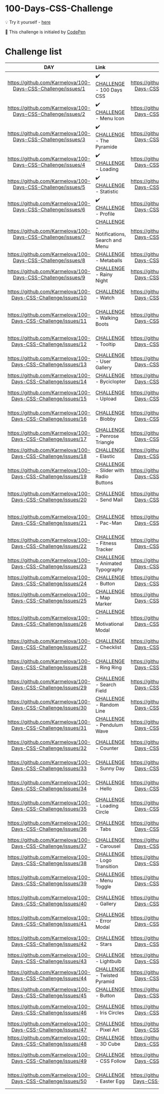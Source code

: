 # 100-Days-CSS-Challenge

:bulb: Try it yourself -  [here](https://100dayscss.com/days/1/)

:purple_heart: This challenge is initialed by [CodePen](https://100dayscss.com/)

# Challenge list

| DAY | Link | DAY | Link |
| :---: | :--- | :---: | :--- |
|  https://github.com/Karmelova/100-Days-CSS-Challenge/issues/1 | :heavy_check_mark: [CHALLENGE](https://100dayscss.com/days/1/) - 100 Days CSS | https://github.com/Karmelova/100-Days-CSS-Challenge/issues/51 | [CHALLENGE](https://100dayscss.com/days/51/) - CSS Counter |
| https://github.com/Karmelova/100-Days-CSS-Challenge/issues/2 | :heavy_check_mark: [CHALLENGE](https://100dayscss.com/days/2/) - Menu Icon | https://github.com/Karmelova/100-Days-CSS-Challenge/issues/52 | [CHALLENGE](https://100dayscss.com/days/52/) - Dot Wave |
| https://github.com/Karmelova/100-Days-CSS-Challenge/issues/3 | :heavy_check_mark: [CHALLENGE](https://100dayscss.com/days/3/) - The Pyramide | https://github.com/Karmelova/100-Days-CSS-Challenge/issues/53 | [CHALLENGE](https://100dayscss.com/days/53/) - Range Slider |
| https://github.com/Karmelova/100-Days-CSS-Challenge/issues/4 | :heavy_check_mark: [CHALLENGE](https://100dayscss.com/days/4/) - Loading | https://github.com/Karmelova/100-Days-CSS-Challenge/issues/54 | [CHALLENGE](https://100dayscss.com/days/54/) - Waves |
| https://github.com/Karmelova/100-Days-CSS-Challenge/issues/5 | :heavy_check_mark: [CHALLENGE](https://100dayscss.com/days/5/) - Statistic | https://github.com/Karmelova/100-Days-CSS-Challenge/issues/55 | [CHALLENGE](https://100dayscss.com/days/55/) - Thermostat |
| https://github.com/Karmelova/100-Days-CSS-Challenge/issues/6 | :heavy_check_mark: [CHALLENGE](https://100dayscss.com/days/6/) - Profile | https://github.com/Karmelova/100-Days-CSS-Challenge/issues/56 | [CHALLENGE](https://100dayscss.com/days/56/) - Flower |
| https://github.com/Karmelova/100-Days-CSS-Challenge/issues/7 | [CHALLENGE](https://100dayscss.com/days/7/) - Notifications, Search and Menu | https://github.com/Karmelova/100-Days-CSS-Challenge/issues/57 | [CHALLENGE](https://100dayscss.com/days/57/) - Icosahedron |
| https://github.com/Karmelova/100-Days-CSS-Challenge/issues/8 | [CHALLENGE](https://100dayscss.com/days/8/) - Metaballs | https://github.com/Karmelova/100-Days-CSS-Challenge/issues/58 | [CHALLENGE](https://100dayscss.com/days/58/) - 3D Sphere |
| https://github.com/Karmelova/100-Days-CSS-Challenge/issues/9 | [CHALLENGE](https://100dayscss.com/days/9/) - Rainy Night | https://github.com/Karmelova/100-Days-CSS-Challenge/issues/59 | [CHALLENGE](https://100dayscss.com/days/59/) - Slice Transition |
| https://github.com/Karmelova/100-Days-CSS-Challenge/issues/10 | [CHALLENGE](https://100dayscss.com/days/10/) - Watch | https://github.com/Karmelova/100-Days-CSS-Challenge/issues/60 | [CHALLENGE](https://100dayscss.com/days/60/) - Blurry Overlay |
| https://github.com/Karmelova/100-Days-CSS-Challenge/issues/11 | [CHALLENGE](https://100dayscss.com/days/11/) - Walking Boots | https://github.com/Karmelova/100-Days-CSS-Challenge/issues/61 | [CHALLENGE](https://100dayscss.com/days/61/) - CSS Gradient Transition |
| https://github.com/Karmelova/100-Days-CSS-Challenge/issues/12 | [CHALLENGE](https://100dayscss.com/days/12/) - Tooltip | https://github.com/Karmelova/100-Days-CSS-Challenge/issues/62 | [CHALLENGE](https://100dayscss.com/days/62/) - Price Table |
| https://github.com/Karmelova/100-Days-CSS-Challenge/issues/13 | [CHALLENGE](https://100dayscss.com/days/13/) - User Gallery | https://github.com/Karmelova/100-Days-CSS-Challenge/issues/63 | [CHALLENGE](https://100dayscss.com/days/63/) - Hypnotic Ring |
| https://github.com/Karmelova/100-Days-CSS-Challenge/issues/14 | [CHALLENGE](https://100dayscss.com/days/14/) - Byciclopter | https://github.com/Karmelova/100-Days-CSS-Challenge/issues/64 | [CHALLENGE](https://100dayscss.com/days/64/) - Button |
| https://github.com/Karmelova/100-Days-CSS-Challenge/issues/15 | [CHALLENGE](https://100dayscss.com/days/15/) - Upload | https://github.com/Karmelova/100-Days-CSS-Challenge/issues/65 | [CHALLENGE](https://100dayscss.com/days/65/) - Ellipses Animation |
| https://github.com/Karmelova/100-Days-CSS-Challenge/issues/16 | [CHALLENGE](https://100dayscss.com/days/16/) - Blobby | https://github.com/Karmelova/100-Days-CSS-Challenge/issues/66 | [CHALLENGE](https://100dayscss.com/days/66/) - Sparkle Checkbox |
| https://github.com/Karmelova/100-Days-CSS-Challenge/issues/17 | [CHALLENGE](https://100dayscss.com/days/17/) - Penrose Triangle | https://github.com/Karmelova/100-Days-CSS-Challenge/issues/67 | [CHALLENGE](https://100dayscss.com/days/67/) - 3D Parasol |
| https://github.com/Karmelova/100-Days-CSS-Challenge/issues/18 | [CHALLENGE](https://100dayscss.com/days/18/) - Elastic | https://github.com/Karmelova/100-Days-CSS-Challenge/issues/68 | [CHALLENGE](https://100dayscss.com/days/68/) - Recording |
| https://github.com/Karmelova/100-Days-CSS-Challenge/issues/19 | [CHALLENGE](https://100dayscss.com/days/19/) - Slider with Radio Buttons | https://github.com/Karmelova/100-Days-CSS-Challenge/issues/69 | [CHALLENGE](https://100dayscss.com/days/69/) - Eye |
| https://github.com/Karmelova/100-Days-CSS-Challenge/issues/20 | [CHALLENGE](https://100dayscss.com/days/20/) - Send Mail | https://github.com/Karmelova/100-Days-CSS-Challenge/issues/70 | [CHALLENGE](https://100dayscss.com/days/70/) - Calendar Days |
| https://github.com/Karmelova/100-Days-CSS-Challenge/issues/21 | [CHALLENGE](https://100dayscss.com/days/21/) - Pac-Man | https://github.com/Karmelova/100-Days-CSS-Challenge/issues/71 | [CHALLENGE](https://100dayscss.com/days/71/) - Morse Code Keyboard |
| https://github.com/Karmelova/100-Days-CSS-Challenge/issues/22 | [CHALLENGE](https://100dayscss.com/days/22/) - Fitness Tracker | https://github.com/Karmelova/100-Days-CSS-Challenge/issues/72 | [CHALLENGE](https://100dayscss.com/days/72/) - The Rings |
| https://github.com/Karmelova/100-Days-CSS-Challenge/issues/23 | [CHALLENGE](https://100dayscss.com/days/23/) - Animated Typography | https://github.com/Karmelova/100-Days-CSS-Challenge/issues/73 | [CHALLENGE](https://100dayscss.com/days/73/) - Word Carousel |
| https://github.com/Karmelova/100-Days-CSS-Challenge/issues/24 | [CHALLENGE](https://100dayscss.com/days/24/) - Button | https://github.com/Karmelova/100-Days-CSS-Challenge/issues/74 | [CHALLENGE](https://100dayscss.com/days/74/) - Pagination |
| https://github.com/Karmelova/100-Days-CSS-Challenge/issues/25 | [CHALLENGE](https://100dayscss.com/days/25/) - Map Marker | https://github.com/Karmelova/100-Days-CSS-Challenge/issues/75 | [CHALLENGE](https://100dayscss.com/days/75/) - Spinning Discs |
| https://github.com/Karmelova/100-Days-CSS-Challenge/issues/26 | [CHALLENGE](https://100dayscss.com/days/26/) - Motivational Modal | https://github.com/Karmelova/100-Days-CSS-Challenge/issues/76 | [CHALLENGE](https://100dayscss.com/days/76/) - Reveal Key |
| https://github.com/Karmelova/100-Days-CSS-Challenge/issues/27 | [CHALLENGE](https://100dayscss.com/days/27/) - Checklist | https://github.com/Karmelova/100-Days-CSS-Challenge/issues/77 | [CHALLENGE](https://100dayscss.com/days/77/) - Motion Blur |
| https://github.com/Karmelova/100-Days-CSS-Challenge/issues/28 | [CHALLENGE](https://100dayscss.com/days/28/) - Ring Ring | https://github.com/Karmelova/100-Days-CSS-Challenge/issues/78 | [CHALLENGE](https://100dayscss.com/days/78/) - Hover Shadow |
| https://github.com/Karmelova/100-Days-CSS-Challenge/issues/29 | [CHALLENGE](https://100dayscss.com/days/29/) - Search Field | https://github.com/Karmelova/100-Days-CSS-Challenge/issues/79 | [CHALLENGE](https://100dayscss.com/days/79/) - Lines Animation |
| https://github.com/Karmelova/100-Days-CSS-Challenge/issues/30 | [CHALLENGE](https://100dayscss.com/days/30/) - Random Line | https://github.com/Karmelova/100-Days-CSS-Challenge/issues/80 | [CHALLENGE](https://100dayscss.com/days/80/) - Flexbox Accordeon |
| https://github.com/Karmelova/100-Days-CSS-Challenge/issues/31 | [CHALLENGE](https://100dayscss.com/days/31/) - Pendulum Wave | https://github.com/Karmelova/100-Days-CSS-Challenge/issues/81 | [CHALLENGE](https://100dayscss.com/days/81/) - Jumping Ball |
| https://github.com/Karmelova/100-Days-CSS-Challenge/issues/32 | [CHALLENGE](https://100dayscss.com/days/32/) - Counter | https://github.com/Karmelova/100-Days-CSS-Challenge/issues/82 | [CHALLENGE](https://100dayscss.com/days/82/) - Action Button |
| https://github.com/Karmelova/100-Days-CSS-Challenge/issues/33 | [CHALLENGE](https://100dayscss.com/days/33/) - Sunny Day | https://github.com/Karmelova/100-Days-CSS-Challenge/issues/83 | [CHALLENGE](https://100dayscss.com/days/83/) - Warp Drive |
| https://github.com/Karmelova/100-Days-CSS-Challenge/issues/34 | [CHALLENGE](https://100dayscss.com/days/34/) - Hello | https://github.com/Karmelova/100-Days-CSS-Challenge/issues/84 | [CHALLENGE](https://100dayscss.com/days/84/) - Book Cover |
| https://github.com/Karmelova/100-Days-CSS-Challenge/issues/35 | [CHALLENGE](https://100dayscss.com/days/35/) - Loading Circle | https://github.com/Karmelova/100-Days-CSS-Challenge/issues/85 | [CHALLENGE](https://100dayscss.com/days/85/) - It's something |
| https://github.com/Karmelova/100-Days-CSS-Challenge/issues/36 | [CHALLENGE](https://100dayscss.com/days/36/) - Tabs | https://github.com/Karmelova/100-Days-CSS-Challenge/issues/86 | [CHALLENGE](https://100dayscss.com/days/86/) - Newton's Cradle |
| https://github.com/Karmelova/100-Days-CSS-Challenge/issues/37 | [CHALLENGE](https://100dayscss.com/days/37/) - Carousel | https://github.com/Karmelova/100-Days-CSS-Challenge/issues/87 | [CHALLENGE](https://100dayscss.com/days/87/) - Ruby |
| https://github.com/Karmelova/100-Days-CSS-Challenge/issues/38 | [CHALLENGE](https://100dayscss.com/days/38/) - Logo Transition | https://github.com/Karmelova/100-Days-CSS-Challenge/issues/88 | [CHALLENGE](https://100dayscss.com/days/88/) - Candle |
| https://github.com/Karmelova/100-Days-CSS-Challenge/issues/39 | [CHALLENGE](https://100dayscss.com/days/39/) - Menu Toggle | https://github.com/Karmelova/100-Days-CSS-Challenge/issues/89 | [CHALLENGE](https://100dayscss.com/days/89/) - Animated Pattern |
| https://github.com/Karmelova/100-Days-CSS-Challenge/issues/40 | [CHALLENGE](https://100dayscss.com/days/40/) - Gallery | https://github.com/Karmelova/100-Days-CSS-Challenge/issues/90 | [CHALLENGE](https://100dayscss.com/days/90/) - Mouse Trap |
| https://github.com/Karmelova/100-Days-CSS-Challenge/issues/41 | [CHALLENGE](https://100dayscss.com/days/41/) - Error Modal | https://github.com/Karmelova/100-Days-CSS-Challenge/issues/91 | [CHALLENGE](https://100dayscss.com/days/91/) - Cube Loader |
| https://github.com/Karmelova/100-Days-CSS-Challenge/issues/42 | [CHALLENGE](https://100dayscss.com/days/42/) - Stars | https://github.com/Karmelova/100-Days-CSS-Challenge/issues/92 | [CHALLENGE](https://100dayscss.com/days/92/) - Dancing Points |
| https://github.com/Karmelova/100-Days-CSS-Challenge/issues/43 | [CHALLENGE](https://100dayscss.com/days/43/) - Lightbulb | https://github.com/Karmelova/100-Days-CSS-Challenge/issues/93 | [CHALLENGE](https://100dayscss.com/days/93/) - Padlock |
| https://github.com/Karmelova/100-Days-CSS-Challenge/issues/44 | [CHALLENGE](https://100dayscss.com/days/44/) - Twisted Pyramid | https://github.com/Karmelova/100-Days-CSS-Challenge/issues/94 | [CHALLENGE](https://100dayscss.com/days/94/) - Tree |
| https://github.com/Karmelova/100-Days-CSS-Challenge/issues/45 | [CHALLENGE](https://100dayscss.com/days/45/) - Button | https://github.com/Karmelova/100-Days-CSS-Challenge/issues/95 | [CHALLENGE](https://100dayscss.com/days/95/) - Pig |
| https://github.com/Karmelova/100-Days-CSS-Challenge/issues/46 | [CHALLENGE](https://100dayscss.com/days/46/) - Iris Circles | https://github.com/Karmelova/100-Days-CSS-Challenge/issues/96 | [CHALLENGE](https://100dayscss.com/days/96/) - Jumping Square |
| https://github.com/Karmelova/100-Days-CSS-Challenge/issues/47 | [CHALLENGE](https://100dayscss.com/days/47/) - Pixel Art | https://github.com/Karmelova/100-Days-CSS-Challenge/issues/97 | [CHALLENGE](https://100dayscss.com/days/97/) - Puppet |
| https://github.com/Karmelova/100-Days-CSS-Challenge/issues/48 | [CHALLENGE](https://100dayscss.com/days/48/) - 3D Cube | https://github.com/Karmelova/100-Days-CSS-Challenge/issues/98 | [CHALLENGE](https://100dayscss.com/days/98/) - Plopp |
| https://github.com/Karmelova/100-Days-CSS-Challenge/issues/49 | [CHALLENGE](https://100dayscss.com/days/49/) - CSS Follow | https://github.com/Karmelova/100-Days-CSS-Challenge/issues/99 | [CHALLENGE](https://100dayscss.com/days/99/) - Circle-Square |
| https://github.com/Karmelova/100-Days-CSS-Challenge/issues/50 | [CHALLENGE](https://100dayscss.com/days/50/) - Easter Egg | https://github.com/Karmelova/100-Days-CSS-Challenge/issues/100 | [CHALLENGE](https://100dayscss.com/days/100/) - Neon Light |
